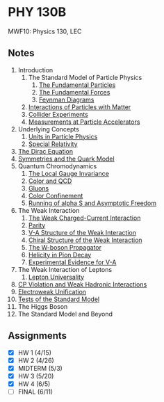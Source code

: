 # PHY 130B
MWF10: Physics 130, LEC
## Notes
1. Introduction
	1. The Standard Model of Particle Physics
		1. [The Fundamental Particles](../notes/history-particle-physics.md#the-standard-model)
		2. [The Fundamental Forces](../notes/fundamental-interaction.md)
		5. [Feynman Diagrams](../notes/feynman-diagram.md)
	2. [Interactions of Particles with Matter](../notes/particle-detector.md)
	3. [Collider Experiments](../notes/particle-detector.md)
	4. [Measurements at Particle Accelerators](../notes/particle-detector.md)
2. Underlying Concepts
	1. [Units in Particle Physics](../notes/unit.md)
	2. [Special Relativity](../notes/lorentz-transformation.md)
4. [The Dirac Equation](../notes/dirac-equation.md)
9. [Symmetries and the Quark Model](../notes/symmetry-physics.md)
10. Quantum Chromodynamics
	1. [The Local Gauge Invariance](../notes/symmetry-physics.md#local-gauge-principle)
	2. [Color and QCD](../notes/symmetry-physics.md#local-gauge-principle)
	3. [Gluons](../notes/symmetry-physics.md#local-gauge-principle)
	4. [Color Confinement](../notes/symmetry-physics.md#local-gauge-principle)
	5. [Running of alpha S and Asymptotic Freedom](../notes/quantum-chromodynamics.md)
11. The Weak Interaction
	1. [The Weak Charged-Current Interaction](../notes/weak-interaction.md)
	2. [Parity](../notes/symmetry-physics.md#parity)
	3. [V-A Structure of the Weak Interaction](../notes/weak-interaction.md)
	4. [Chiral Structure of the Weak Interaction](../notes/weak-interaction.md)
	5. [The W-boson Propagator](../notes/weak-interaction.md)
	6. [Helicity in Pion Decay](../notes/weak-interaction.md)
	7. [Experimental Evidence for V-A](../notes/weak-interaction.md)
12. The Weak Interaction of Leptons
	1. [Lepton Universality](../notes/weak-interaction.md)
14. [CP Violation and Weak Hadronic Interactions](../notes/symmetry-physics.md)
15. [Electroweak Unification](../notes/weak-interaction.md#electroweak-unification)
16. [Tests of the Standard Model](../notes/standard-model.md)
17. The Higgs Boson
18. The Standard Model and Beyond
## Assignments
- [x] HW 1 (4/15)
- [x] HW 2 (4/26)
- [x] MIDTERM (5/3)
- [x] HW 3 (5/20)
- [x] HW 4 (6/5)
- [ ] FINAL (6/11)